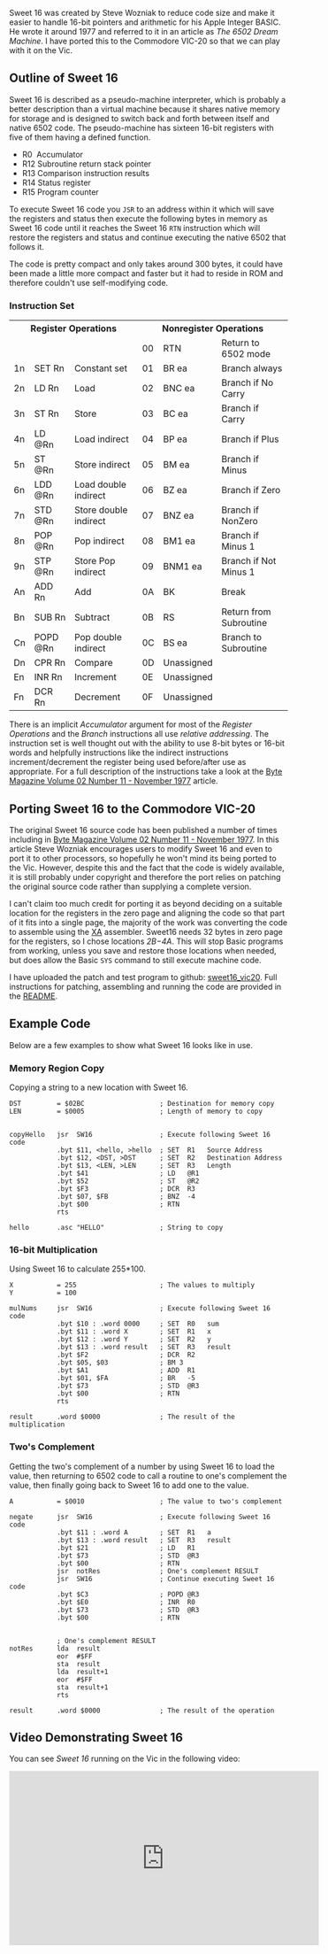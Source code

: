 Sweet 16 was created by Steve Wozniak to reduce code size and make it easier to handle 16-bit pointers and arithmetic for his Apple Integer BASIC.  He wrote it around 1977 and referred to it in an article as _The 6502 Dream Machine_.  I have ported this to the Commodore VIC-20 so that we can play with it on the Vic.

## Outline of Sweet 16

Sweet 16 is described as a pseudo-machine interpreter, which is probably a better description than a virtual machine because it shares native memory for storage and is designed to switch back and forth between itself and native 6502 code.  The pseudo-machine has sixteen 16-bit registers with five of them having a defined function.


* R0 &nbsp;Accumulator
* R12 Subroutine return stack pointer
* R13 Comparison instruction results
* R14 Status register
* R15 Program counter

To execute Sweet 16 code you `JSR` to an address within it which will save the registers and status then execute the following bytes in memory as Sweet 16 code until it reaches the Sweet 16 `RTN` instruction which will restore the registers and status and continue executing the native 6502 that follows it.

The code is pretty compact and only takes around 300 bytes, it could have been made a little more compact and faster but it had to reside in ROM and therefore couldn't use self-modifying code.


### Instruction Set

<div class="overflow-auto"><table class="neatTable">
  <tr>
    <th colspan="3">Register Operations</th>
    <th colspan="3">Nonregister Operations</th>
  </tr>
  <tr>
    <td></td><td></td><td></td>
    <td>00</td><td>RTN</td><td>Return to 6502 mode</td>
  </tr>
  <tr>
    <td>1n</td><td>SET Rn</td><td>Constant set</td>
    <td>01</td><td>BR ea</td><td>Branch always</td>
  </tr>
  <tr>
    <td>2n</td><td>LD Rn</td><td>Load</td>
    <td>02</td><td>BNC ea</td><td>Branch if No Carry</td>
  </tr>
  <tr>
    <td>3n</td><td>ST Rn</td><td>Store</td>
    <td>03</td><td>BC ea</td><td>Branch if Carry</td>
  </tr>
  <tr>
    <td>4n</td><td>LD @Rn</td><td>Load indirect</td>
    <td>04</td><td>BP ea</td><td>Branch if Plus</td>
  </tr>
  <tr>
    <td>5n</td><td>ST @Rn</td><td>Store indirect</td>
    <td>05</td><td>BM ea</td><td>Branch if Minus</td>
  </tr>
  <tr>
    <td>6n</td><td>LDD @Rn</td><td>Load double indirect</td>
    <td>06</td><td>BZ ea</td><td>Branch if Zero</td>
  </tr>
  <tr>
    <td>7n</td><td>STD @Rn</td><td>Store double indirect</td>
    <td>07</td><td>BNZ ea</td><td>Branch if NonZero</td>
  </tr>
  <tr>
    <td>8n</td><td>POP @Rn</td><td>Pop indirect</td>
    <td>08</td><td>BM1 ea</td><td>Branch if Minus 1</td>
  </tr>
  <tr>
    <td>9n</td><td>STP @Rn</td><td>Store Pop indirect</td>
    <td>09</td><td>BNM1 ea</td><td>Branch if Not Minus 1</td>
  </tr>
  <tr>
    <td>An</td><td>ADD Rn</td><td>Add</td>
    <td>0A</td><td>BK</td><td>Break</td>
  </tr>
  <tr>
    <td>Bn</td><td>SUB Rn</td><td>Subtract</td>
    <td>0B</td><td>RS</td><td>Return from Subroutine</td>
  </tr>
  <tr>
    <td>Cn</td><td>POPD @Rn</td><td>Pop double indirect</td>
    <td>0C</td><td>BS ea</td><td>Branch to Subroutine</td>
  </tr>
  <tr>
    <td>Dn</td><td>CPR Rn</td><td>Compare</td>
    <td>0D</td><td colspan="2">Unassigned</td>
  </tr>
  <tr>
    <td>En</td><td>INR Rn</td><td>Increment</td>
    <td>0E</td><td>Unassigned</td>
  </tr>
  <tr>
    <td>Fn</td><td>DCR Rn</td><td>Decrement</td>
    <td>0F</td><td>Unassigned</td>
  </tr>
</table></div>

There is an implicit _Accumulator_ argument for most of the _Register Operations_ and the _Branch_ instructions all use _relative addressing_.  The instruction set is well thought out with the ability to use 8-bit bytes or 16-bit words and helpfully instructions like the indirect instructions increment/decrement the register being used before/after use as appropriate.  For a full description of the instructions take a look at the [Byte Magazine Volume 02 Number 11 - November 1977](https://archive.org/details/byte-magazine-1977-11-rescan/page/n155/mode/2up) article.


## Porting Sweet 16 to the Commodore VIC-20

The original Sweet 16 source code has been published a number of times including in [Byte Magazine Volume 02 Number 11 - November 1977](https://archive.org/details/byte-magazine-1977-11-rescan/page/n151/mode/2up).  In this article Steve Wozniak encourages users to modify Sweet 16 and even to port it to other processors, so hopefully he won't mind its being ported to the Vic.  However, despite this and the fact that the code is widely available, it is still probably under copyright and therefore the port relies on patching the original source code rather than supplying a complete version.

I can't claim too much credit for porting it as beyond deciding on a suitable location for the registers in the zero page and aligning the code so that part of it fits into a single page, the majority of the work was converting the code to assemble using the [XA](https://www.floodgap.com/retrotech/xa/) assembler.  Sweet16 needs 32 bytes in zero page for the registers, so I chose locations _$2B-$4A_.  This will stop Basic programs from working, unless you save and restore those locations when needed, but does allow the Basic `SYS` command to still execute machine code.

I have uploaded the patch and test program to github: [sweet16_vic20](https://github.com/lawrencewoodman/sweet16_vic20).  Full instructions for patching, assembling and running the code are provided in the [README](https://github.com/lawrencewoodman/sweet16_vic20/blob/master/README.md).

## Example Code

Below are a few examples to show what Sweet 16 looks like in use.

### Memory Region Copy

Copying a string to a new location with Sweet 16.

``` asm6502
DST         = $02BC                   ; Destination for memory copy
LEN         = $0005                   ; Length of memory to copy


copyHello   jsr  SW16                 ; Execute following Sweet 16 code
            .byt $11, <hello, >hello  ; SET  R1   Source Address
            .byt $12, <DST, >DST      ; SET  R2   Destination Address
            .byt $13, <LEN, >LEN      ; SET  R3   Length
            .byt $41                  ; LD   @R1
            .byt $52                  ; ST   @R2
            .byt $F3                  ; DCR  R3
            .byt $07, $FB             ; BNZ  -4
            .byt $00                  ; RTN
            rts

hello       .asc "HELLO"              ; String to copy
```

### 16-bit Multiplication

Using Sweet 16 to calculate 255*100.

``` asm6502
X           = 255                     ; The values to multiply
Y           = 100

mulNums     jsr  SW16                 ; Execute following Sweet 16 code
            .byt $10 : .word 0000     ; SET  R0   sum
            .byt $11 : .word X        ; SET  R1   x
            .byt $12 : .word Y        ; SET  R2   y
            .byt $13 : .word result   ; SET  R3   result
            .byt $F2                  ; DCR  R2
            .byt $05, $03             ; BM 3
            .byt $A1                  ; ADD  R1
            .byt $01, $FA             ; BR   -5
            .byt $73                  ; STD  @R3
            .byt $00                  ; RTN
            rts

result      .word $0000               ; The result of the multiplication
```


### Two's Complement
Getting the two's complement of a number by using Sweet 16 to load the value, then returning to 6502 code to call a routine to one's complement the value, then finally going back to Sweet 16 to add one to the value.

``` asm6502
A           = $0010                   ; The value to two's complement

negate      jsr  SW16                 ; Execute following Sweet 16 code
            .byt $11 : .word A        ; SET  R1   a
            .byt $13 : .word result   ; SET  R3   result
            .byt $21                  ; LD   R1
            .byt $73                  ; STD  @R3
            .byt $00                  ; RTN
            jsr  notRes               ; One's complement RESULT
            jsr  SW16                 ; Continue executing Sweet 16 code
            .byt $C3                  ; POPD @R3
            .byt $E0                  ; INR  R0
            .byt $73                  ; STD  @R3
            .byt $00                  ; RTN


            ; One's complement RESULT
notRes      lda  result
            eor  #$FF
            sta  result
            lda  result+1
            eor  #$FF
            sta  result+1
            rts

result      .word $0000               ; The result of the operation
```

## Video Demonstrating Sweet 16

You can see _Sweet 16_ running on the Vic in the following video:

<div class="youtube-wrapper">
<iframe width="560" height="315" src="https://www.youtube.com/embed/NkbY-1BL5Qo" frameborder="0" allow="accelerometer; autoplay; encrypted-media; gyroscope; picture-in-picture" allowfullscreen></iframe>
</div>
